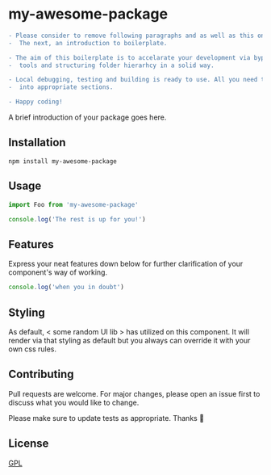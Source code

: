 # my-awesome-package

```diff
- Please consider to remove following paragraphs and as well as this one before publishing your work. 
-  The next, an introduction to boilerplate.

- The aim of this boilerplate is to accelarate your development via bypassing configuration of crucial
-  tools and structuring folder hierarhcy in a solid way.

- Local debugging, testing and building is ready to use. All you need to do is pasting your base code 
-  into appropriate sections.

- Happy coding!
```

A brief introduction of your package goes here.

## Installation


```
npm install my-awesome-package
```

## Usage

```javascript
import Foo from 'my-awesome-package'

console.log('The rest is up for you!')

```



## Features
Express your neat features down below for further clarification of your component's way of working.

```javascript
console.log('when you in doubt')
```






## Styling
As default, < some random UI lib > has utilized on this component. It will render via that styling as default but you always can override it with your own css rules.


## Contributing
Pull requests are welcome. For major changes, please open an issue first to discuss what you would like to change.

Please make sure to update tests as appropriate.
Thanks :raised_hands:


## License
[GPL](https://choosealicense.com/licenses/gpl-3.0/)

